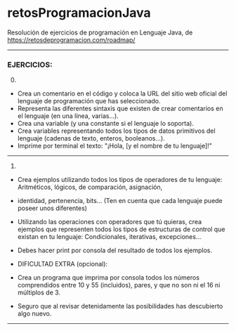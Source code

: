 # retosProgramacionJava
Resolución de ejercicios de programación en Lenguaje Java, de https://retosdeprogramacion.com/roadmap/
***

### EJERCICIOS:
0)
* Crea un comentario en el código y coloca la URL del sitio web oficial del lenguaje de programación que has seleccionado.
* Representa las diferentes sintaxis que existen de crear comentarios en el lenguaje (en una línea, varias...).
* Crea una variable (y una constante si el lenguaje lo soporta).
* Crea variables representando todos los tipos de datos primitivos del lenguaje (cadenas de texto, enteros, booleanos...).
* Imprime por terminal el texto: "¡Hola, [y el nombre de tu lenguaje]!"
***
1)
* Crea ejemplos utilizando todos los tipos de operadores de tu lenguaje: Aritméticos, lógicos, de comparación, asignación,
* identidad, pertenencia, bits...
(Ten en cuenta que cada lenguaje puede poseer unos diferentes)
* Utilizando las operaciones con operadores que tú quieras, crea ejemplos
que representen todos los tipos de estructuras de control que existan
en tu lenguaje: Condicionales, iterativas, excepciones...
* Debes hacer print por consola del resultado de todos los ejemplos.

* DIFICULTAD EXTRA (opcional):
* Crea un programa que imprima por consola todos los números comprendidos
entre 10 y 55 (incluidos), pares, y que no son ni el 16 ni múltiplos de 3.
* Seguro que al revisar detenidamente las posibilidades has descubierto algo nuevo.
***
